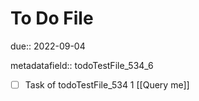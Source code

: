 # To Do File

due:: 2022-09-04

metadatafield:: todoTestFile_534_6

- [ ] Task of todoTestFile_534 1 [[Query me]]
